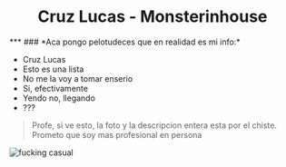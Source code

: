 <h1 align="center">Cruz Lucas - Monsterinhouse</h1>
***
### *Aca pongo pelotudeces que en realidad es mi info:*

- Cruz Lucas
- Esto es una lista
- No me la voy a tomar enserio
- Si, efectivamente
- Yendo no, llegando
- ???

>Profe, si ve esto, la foto y la descripcion entera esta por el chiste. Prometo que soy mas profesional en persona

![fucking casual](https://steamuserimages-a.akamaihd.net/ugc/790859388868670945/16D1F30BE162701FC43CB7C4DF1E9B7AB1C1CF4D/)

<!--
**Monsterinhouse/Monsterinhouse** is a ✨ _special_ ✨ repository because its `README.md` (this file) appears on your GitHub profile.

Here are some ideas to get you started:

- 🔭 I’m currently working on ...
- 🌱 I’m currently learning ...
- 👯 I’m looking to collaborate on ...
- 🤔 I’m looking for help with ...
- 💬 Ask me about ...
- 📫 How to reach me: ...
- 😄 Pronouns: ...
- ⚡ Fun fact: ...
-->
